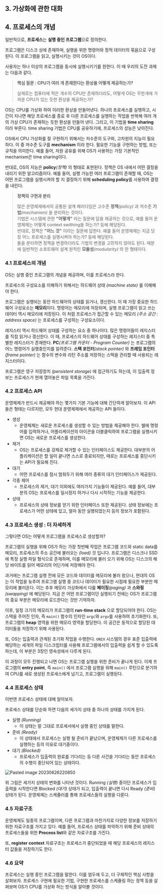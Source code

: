 ## 3. 가상화에 관한 대화

## 4. 프로세스의 개념

일반적으로, **프로세스**는 **실행 중인 프로그램**으로 정의한다.

프로그램은 디스크 상에 존재하며, 실행을 위한 명령어와 정적 데이터의 묶음으로 구성된다. 이 프로그램을 읽고, 실행시키는 것이 OS이다.

사용자는 하나 이상의 프로그램을 동시에 실행시키기를 원한다. 이 때 우리의 도전 과제는 다음과 같다.

>**핵심 질문 : CPU가 여러 개 존재한다는 환상을 어떻게 제공하는가?**
>
>실제로는 컴퓨터에 적은 개수의 CPU만 존재하더라도, 어떻게 OS는 무한개에 가까운 CPU가 있는 듯한 환상을 제공하는가?

OS는 CPU를 가상화 하여 이러한 환상을 만들어낸다. 하나의 프로세스를 실행하고, 시간이 지나면 해당 프로세스를 종료 후 다른 프로세스를 실행하는 작업을 반복해 여러 개의 가상 CPU가 존재하는 듯한 환상을 만들어 낸다. 그리고, 이 기법을 **time sharing** 이라 부른다. time sharing 기법은 CPU를 공유하기에, 프로세스의 성능은 낮아진다.

OS에서 CPU 가상화를 잘 구현하기 위해서는 저수준의 도구와, 고차원의 지능이 필요하다. 이 중 저수준 도구를 **mechanism** 이라 한다. 필요한 기능을 구현하는 방법, 또는 규칙을 의미한다. 예를 들어, 자원 공유를 위해 OS가 사용하는 가장 기본적인 mechanism은 time sharing이다. 

반대로, OS의 지능은 **policy**_(정책)_ 의 형태로 표현된다. 정책은 OS 내에서 어떤 결정을 내리기 위한 알고리즘이다. 예를 들어, 실행 가능한 여러 프로그램이 존재할 때, OS는 어떤 프로그램을 실행시켜야 할 지 결정하기 위해 **scheduling policy**를 사용하여 결정을 내린다.

>**정책의 구현과 분리**
>
>많은 운영체제에서의 공통된 설계 패러다임은 고수준 **정책**_(policy)_ 과 저수준 **기법**_(mechanism)_ 을 분리하는 것이다.<br> 
>기법은 시스템에 관한 **"어떻게"** 라는 질문에 답을 제공하는 것으로, 예를 들어 운영체제는 어떻게 context swithing을 하는가? 등에 해당된다. <br> 
>반대로, 정책은 **"어느 것"** 이라는 질문에 답한다. 예를 들어 운영체제는 지금 당장 어느 프로세스를 실행시켜야 하는가? 등에 해당된다. <br> 
>둘을 분리하면 정책을 변경하더라도 기법의 변경을 고민하지 않아도 된다. 때문에 일반적인 소프트웨어 설계 원칙인 **모듈성**_(modularity)_ 의 한 형태이다.

### 4.1 프로세스의 개념

OS는 실행 중인 프로그램의 개념을 제공하며, 이를 프로세스라 한다.

프로세스의 구성요소를 이해하기 위해서는 하드웨어 상태 _(machine state)_ 를 이해해야 한다. 

프로그램은 실행되는 동안 하드웨어의 상태를 읽거나, 갱신한다. 이 때 가장 중요한 하드웨어 구성요소는 **메모리**이다. 
명령어는 메모리에 저장되며, 실행 프로그램이 읽고 쓰는 데이터 역시 메모리에 저장된다. 이 처럼 프로세스가 접근할 수 있는 메모리 _(주소 공간 : address space)_ 는 프로세스를 구성하는 구성요소이다.

레지스터 역시 하드웨어 상태를 구성하는 요소 중 하나이다. 많은 명령어들이 레지스터를 직접 읽거나 갱신한다. 이 때, 프로세스의 하드웨어 상태를 구성하는 레지스터 중 특별한 레지스터가 존재한다. **PC**_(프로그램 카운터 - Program Counter)_ 는 프로그램의 어느 명령어가 실행중인지를 알려준다. **스택 포인터**_(stack pointer)_ 와 **프레임 포인터**_(frame pointer)_ 는 함수의 변수와 리턴 주소를 저장하는 스택을 관리할 때 사용되는 레지스터이다. 

프로그램은 영구 저장장치 _(persistent storage)_ 에 접근하기도 하는데, 이 입출력 정보는 프로세스가 현재 열어놓은 파일 목록을 가진다.

### 4.2 프로세스 API

운영체제가 반드시 제공해야 하는 몇가지 기본 기능에 대해 간단하게 알아보자. 이 API들은 형태는 다르지만, 모두 현대 운영체제에서 제공하는 API 들이다.

- 생성
	- 운영체제는 새로운 프로세스를 생성할 수 있는 방법을 제공해야 한다. 쉘에 명령어를 입력하거나, 어플리케이션의 아이콘을 더블클릭하여 프로그램을 실행시키면 OS는 새로운 프로세스를 생성한다.
- 제거
	- OS는 프로세스를 강제로 제거할 수 있는 인터페이스도 제공한다. 대부분의 어플리케이션은 할 일이 끝나면 스스로 종료되지만, 때로는 프로세스를 중단시키는 API가 필요해 진다.
- 대기
	- 어떤 프로세스를 잠시 멈춰두기 위해 여러 종류의 대기 인터페이스가 제공된다.
- 각종 제어
	- 프로세스의 제거, 대기 이외에도 여러가지 기능들이 제공된다. 예를 들어, 대부분의 OS는 프로세스를 일시정지 하거나 다시 시작하는 기능을 제공한다.
- 상태
	- 프로세스의 상태 정보를 얻기 위한 인터페이스 또한 제공된다. 상태 정보에는 프로세스가 어떤 상태에 있고, 얼마 동안 실행되었는지 등의 정보가 포함된다.

### 4.3 프로세스 생성 : 더 자세하게

그렇다면 OS는 어떻게 프로그램을 프로세스로 생성할까?

프로그램의 실행을 위해 OS가 하는 가장 첫번째 작업은 프로그램 코드와 static data를 메모리, 프로세스의 주소 공간에 불러오는 _(load)_ 것 입니다. 프로그램은 디스크나 SSD에 특정 실행 파일 형식으로 존재하며, 이를 메모리에 불러 오기 위해 OS는 디스크의 해당 바이트를 읽어 메모리의 어딘가에 저장해야 한다.

과거에는 프로그램 실행 전에 모든 코드와 데이터를 메모리에 불러 왔으나, 현대의 OS는 이 작업을 늦추어 프로그램 실행 중 코드나 데이터가 필요한 시점에 필요한 부분만 메모리에 불러온다. 이는 추후 메모리 가상화에서 다룰 **페이징**_(paging)_ 과 **스와핑**_(swapping)_ 에 해당된다. 지금 은 어떤 프로그램이던 실행되기 전에는 OS가 프로그램의 중요 부분은 메모리에 로드한다는 것만 기억하자.

이후, 일정 크기의 메모리가 프로그램의 **run-time stack** 으로 할당되어야 한다. OS는 스택을 주어진 인자, 즉 `main()` 함수의 인자인 `argc`와 `argv`를 사용하여 초기화한다.
또, 프로그램의 **heap** 영역을 위한 메모리 영역을 할당한다. 이 공간은 동적으로 할당된 데이터들을 저장하기 위해 사용된다.

또, OS는 입출력과 관계된 초기화 작업을 수행한다. `UNIX` 시스템의 경우 표준 입출력에 해당하는 세개의 파일 디스크립터를 사용해 프로그램에서의 입출력을 쉽게 할 수 있도록 하는데, 이 부분은 3장인 영속성에서 다루게 된다.

이 과정이 모두 진행되고 나면 OS는 프로그램 실행을 위한 준비가 끝나게 된다. 이제 프로그램의 **entry point**, 즉 `main()` 에서 프로그램 실행을 위해 `main()` 루틴으로 분기하여 CPU를 새로 생성된 프로세스에게 넘기고, 프로그램이 실행된다.

### 4.4 프로세스 상태

이번엔 프로세스 상태에 대해 알아보자.

프로세스 상태를 단순화 하면 다음의 세가지 상태 중 하나의 상태를 가지게 된다.

- 실행 _(Running)_
	- 이 상태는 말 그대로 프로세서에서 실행 중인 상태를 말한다.
- 준비 _(Ready)_
	- 이 상태에서 프로세스는 실행 될 준비가 끝났으며, 운영체제가 다른 프로세스를 실행하는 등의 이유로 대기중이다.
- 대기 _(Blocked)_
	- 프로세스가 입출력의 완료를 기다리는 등 다른 사건을 기다리는 동안 프로세스의 수행이 중단되어 있는 상태이다.

![Pasted image 20230626220850](https://github.com/zangsu/study-note/assets/76612738/3cad8de7-4077-49c9-9414-9f59ee3719a1)

위 그림은 세가지 상태의 변화를 나타낸 것이다.
Running _(실행)_ 중이던 프로세스가 입출력을 시작한다면 Blocked _(대기)_ 상태가 되고, 입출력이 끝나면 다시 Ready _(준비)_ 상태가 된다. 운영체제는 스케쥴러를 통해 프로세스들의 실행을 다룬다.

### 4.5 자료구조

운영체제도 일종의 프로그램이며, 다른 프로그램과 마찬가지로 다양한 정보를 저장하기 위한 자료구조를 가지고 있다. 예를 들어, 프로세스 상태를 파악하기 위해 준비 상태의 프로세스들을 위한 **Process list**와 같은 자료구조를 가진다. 

또, **register context** 자료구조는 프로세스가 중단되었을 때 해당 프로세스의 레지스터 값들을 저장하기도 한다. 

### 4.6 요약

프로세스는 실행 중인 프로그램을 말한다. 이를 염두에 두고, 더 구체적인 핵심 사항을 살펴보자. 프로세스 구현에 필요한 기법, 구현한 프로세스를 스케쥴링 하는 정책 등을 살펴보며 OS가 CPU를 가상화 하는 방식을 알아볼 것이다.
